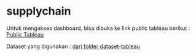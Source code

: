 # supplychain

Untuk mengakses dashboard, bisa dibuka ke link public tableau berikut :
[Public Tableau]([https://public.tableau.com/views/Book1_17088611650490/Dashboard1?:language=en-US&:sid=&:display_count=n&:origin=viz_share_link](https://public.tableau.com/views/SupplyChain_17090415370290/Dashboard1?:language=en-US&:sid=&:display_count=n&:origin=viz_share_link)https://public.tableau.com/views/SupplyChain_17090415370290/Dashboard1?:language=en-US&:sid=&:display_count=n&:origin=viz_share_link)

Dataset yang digunakan : [dari folder dataset-tableau](./dataset-tableau/ecommerce.rar)
